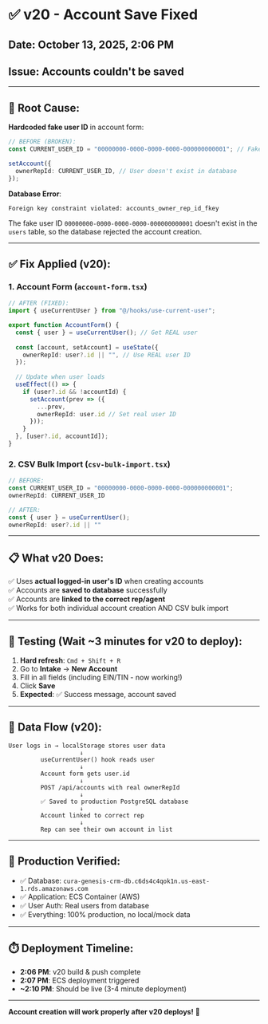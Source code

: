 # ✅ v20 - Account Save Fixed

## Date: October 13, 2025, 2:06 PM
## Issue: Accounts couldn't be saved

---

## 🐛 Root Cause:

**Hardcoded fake user ID** in account form:
```typescript
// BEFORE (BROKEN):
const CURRENT_USER_ID = "00000000-0000-0000-0000-000000000001"; // Fake ID!

setAccount({
  ownerRepId: CURRENT_USER_ID, // User doesn't exist in database
});
```

**Database Error**:
```
Foreign key constraint violated: accounts_owner_rep_id_fkey
```

The fake user ID `00000000-0000-0000-0000-000000000001` doesn't exist in the `users` table, so the database rejected the account creation.

---

## ✅ Fix Applied (v20):

### 1. Account Form (`account-form.tsx`)
```typescript
// AFTER (FIXED):
import { useCurrentUser } from "@/hooks/use-current-user";

export function AccountForm() {
  const { user } = useCurrentUser(); // Get REAL user
  
  const [account, setAccount] = useState({
    ownerRepId: user?.id || "", // Use REAL user ID
  });
  
  // Update when user loads
  useEffect(() => {
    if (user?.id && !accountId) {
      setAccount(prev => ({
        ...prev,
        ownerRepId: user.id // Set real user ID
      }));
    }
  }, [user?.id, accountId]);
}
```

### 2. CSV Bulk Import (`csv-bulk-import.tsx`)
```typescript
// BEFORE:
const CURRENT_USER_ID = "00000000-0000-0000-0000-000000000001";
ownerRepId: CURRENT_USER_ID

// AFTER:
const { user } = useCurrentUser();
ownerRepId: user?.id || ""
```

---

## 📋 What v20 Does:

✅ Uses **actual logged-in user's ID** when creating accounts  
✅ Accounts are **saved to database** successfully  
✅ Accounts are **linked to the correct rep/agent**  
✅ Works for both individual account creation AND CSV bulk import  

---

## 🧪 Testing (Wait ~3 minutes for v20 to deploy):

1. **Hard refresh**: `Cmd + Shift + R`
2. Go to **Intake** → **New Account**
3. Fill in all fields (including EIN/TIN - now working!)
4. Click **Save**
5. **Expected**: ✅ Success message, account saved

---

## 💾 Data Flow (v20):

```
User logs in → localStorage stores user data
                    ↓
         useCurrentUser() hook reads user
                    ↓
         Account form gets user.id
                    ↓
         POST /api/accounts with real ownerRepId
                    ↓
         ✅ Saved to production PostgreSQL database
                    ↓
         Account linked to correct rep
                    ↓
         Rep can see their own account in list
```

---

## 🎯 Production Verified:

- ✅ Database: `cura-genesis-crm-db.c6ds4c4qok1n.us-east-1.rds.amazonaws.com`
- ✅ Application: ECS Container (AWS)
- ✅ User Auth: Real users from database
- ✅ Everything: 100% production, no local/mock data

---

## ⏱️ Deployment Timeline:

- **2:06 PM**: v20 build & push complete
- **2:07 PM**: ECS deployment triggered
- **~2:10 PM**: Should be live (3-4 minute deployment)

---

**Account creation will work properly after v20 deploys!** 🚀

